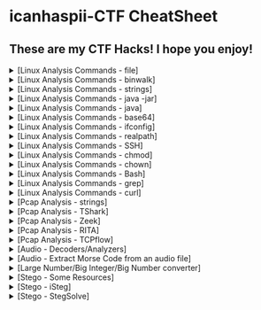 # icanhaspii-CTF CheatSheet
## These are my CTF Hacks!  I hope you enjoy!
<details markdown>
  <br>
  <summary>[Linux Analysis Commands - file]</summary>
Run this to determine what type of file you are dealing with:<br><br>
<img src="images/File_Screenshot 2023-10-03 203208.png"><br><br>
</details>

<details markdown>
  <br>
  <summary>[Linux Analysis Commands - binwalk]</summary>
Run this to view a summary of the file contents:<br><br>
<img src="images/BinWalk_Screenshot 2023-10-03 203227.png"><br><br>
</details>

<details markdown>
  <br>
  <summary>[Linux Analysis Commands - strings]</summary>
Run this to get the list of printable characters from files.  You can even run strings on a Pcap!  Or, say for example, that you have something you think contains a flag and you know that flag is in the typical CTF format of flag{some_bonus}, you can run the following to cut down on the amount of data you have to parse through. The following will only yield lines of 8 characters or more:<br><br>
<img src="images/Strings_Screenshot 2023-05-12 172558.jpg"><br><br>
You can also combine strings and grep:<br><br>
<img src="images/Strings_Screenshot 2023-05-12 174704.jpg">
</details>

<details markdown>
  <br>
  <summary>[Linux Analysis Commands - java -jar]</summary>
The java -jar command will open a .jar file:<br><br>
<img src="images\Java_JarStegSolveHowTo.png"><br><br>
</details>

<details markdown>
  <br>
  <summary>[Linux Analysis Commands - java]</summary>
The java command will open a .java file:<br><br>
<img src="images/Java_Screenshot 2022-06-15 085349_Edited.png"><br><br>
</details>

<details markdown>
  <br>
  <summary>[Linux Analysis Commands - base64]</summary>
The base64 decode command will decode a b64 string.  There’s more than one way to invoke the base64 decode command, here are few:<br><br>
1. Grab a base64 encoded string such as: Umlja19SMGxsM2Q=<br><br>
2. Type the following into your Linux command prompt to echo/print to screen:<br><br>
echo 'Umlja19SMGxsM2Q=' | base64 -d<br><br>
3. Hit ENTER<br><br>
<img src="images/Base64_Screenshot 2023-11-08 172521.png"><br><br>
4. If you’re feeling really fancy, and you are playing a CTF, you can run the following to echo/print your decoded b64 in standard flag format to your screen:<br><br>
echo "flag{$(echo 'Umlja19SMGxsM2Q=' | base64 -d)}"<br><br>
<img src="images/Base64_Screenshot 2023-11-08 180945.png"><br><br>
-Here’s another way:<br><br>
1. Grab a base64 encoded string such as: Umlja19SMGxsM2Q=<br><br>
2. Type the following into your Linux command prompt:<br><br>
Base64 –d<br><br>
3. Hit ENTER<br><br>
<img src="images/Base64_Screenshot 2023-11-08 173111.png"><br><br>
4. At the prompt, paste in your base64 encoded string:<br><br>
<img src="images/Base64_Screenshot 2023-11-08 173249.png"><br><br>
5. Hit ENTER again:<br><br>
<img src="images/Base64_Screenshot 2023-11-08 173640.png"><br><br>
6. Finally, hit Control-D on your keyboard:<br><br>
<img src="images/Base64_Screenshot 2023-11-08 172847.png"><br><br>
-And yet another method:<br><br>
1. Save your base64 encoded string into a text editor:<br><br>
<img src="images/Base64_Screenshot 2023-11-08 174625.png"><br><br>
2. Type the following into your Linux command prompt to echo/print to screen:<br><br>
base64 -d dns.txt >decoded.txt<br><br>
<img src="images/Base64_Screenshot 2023-11-08 174546.png"><br><br>
3. Open your new file, “decoded.txt”:<br><br>
<img src="images/Base64_Screenshot 2023-11-08 174720.png"><br><br>
If you run across encoding similar to below:<br><br>
IO.Compression.DeflateStream([IO.MemoryStream][Convert]::FromBase64String<br><br>
[IO.Compression.CompressionMode]::Decompress<br><br>
You can try the following “Recipe” in CyberChef to decode:<br><br>
(a)From_Base64('A-Za-z0-9%2B/%3D',true,false)<br><br>
(b) Raw_Inflate(0,0,%5B'Adaptive','Block'%5D,false,false)<br><br>
</details>

<details markdown>
  <br>
  <summary>[Linux Analysis Commands - ifconfig]</summary>
To find your ip address and network configuration, you can use the old ifconfig command (considered depreciated), or the newer ip address command.  It works with any of the following, and of course more in depth combined with switches:<br><br>
<img src="images/ip_Screenshot 2023-11-09 105007.png"><br><br>
<img src="images/ip_Screenshot 2023-11-09 104951.png"><br><br>
<img src="images/ip_Screenshot 2023-11-09 104928.png"><br><br>
</details>

<details markdown>
  <br>
  <summary>[Linux Analysis Commands - realpath]</summary>
realpath converts each filename argument to an absolute pathname, which has no components that are symbolic links or the special . or .. directory entries. Each path component in the filename must exist, otherwise realpath will fail and non-zero exit status will be returned.<br><br>
href="https://www.google.com/url?q=https://linux.die.net/man/1/realpath&amp;sa=D&amp;source=editors&amp;ust=1699590511374365&amp;usg=AOvVaw1FkT0L7tNSOCrQIqhPv2FA">https://linux.die.net/man/1/realpath</a><br><br>
</details>

<details markdown>
  <br>
  <summary>[Linux Analysis Commands - SSH]</summary>
To find your ip address and network configuration, you can use the old ifconfig command (considered depreciated), or the newer ip address command.  It works with any of the following, and of course more in depth combined with switches:<br><br>
https://www.lrz.de/services/compute/courses/x_lecturenotes/191007_OpenSSH_Tutorial_2019.pdf<br><br>
https://opensource.com/article/20/9/ssh<br><br>
<img src="images/image181.jpg"><br><br>
</details>

<details markdown>
  <br>
  <summary>[Linux Analysis Commands - chmod]</summary>
chmod +x<br><br>
Note: chmod +x (plus x) stands for execute.<br><br>
Question:<br><br>
I want to write the Ubuntu analogue of a "batch file" (a shell script). But I don't know how to use chmod +x filename command to make it so that the script can be run. Nor do I know where to use it.<br><br>
Answer:<br><br>
chmod +x on a file (your script) only means, that you'll make it executable. Right click on your script and chose Properties -> Permissions -> Allow executing file as program, leaves you with the exact same result as the command in terminal.<br><br>
If a file you want to change permissions on is located within the systems directory you may need to be root, like so: (be careful, while using sudo command)<br><br>
sudo chmod +x /usr/share/testfolder/aFile<br><br>
https://askubuntu.com/questions/443789/what-does-chmod-x-filename-do-and-how-do-i-use-it<br><br>
Question:<br><br>
What is the difference between chmod u+x and just chmod +x? I have seen a ton of tutorials that say to use u+x to make scripts executable. However, omitting the u doesn't seem to have any effect.<br><br>
Answer:<br><br>
The man page of chmod covers that.<br><br>
u stands for user.<br><br>
g stands for group.<br><br>
o stands for others.<br><br>
a stands for all.<br><br>
That means that chmod u+x somefile will grant only the owner of that file execution permissions whereas chmod +x somefile is the same as chmod a+x somefile.<br>
<a href="https://askubuntu.com/questions/29589/chmod-ux-versus-chmod-x" target="_blank">https://askubuntu.com/questions/29589/chmod-ux-versus-chmod-x</a><br><br>
</details>

<details markdown>
  <br>
  <summary>[Linux Analysis Commands - chown]</summary>
To give a file permissions so that a regular user can move it or edit it, you can run the following:<br><br>
# chown kali NTUSER.DAT.dat<br><br>
</details>

<details markdown>
  <br>
  <summary>[Linux Analysis Commands - Bash]</summary>
Bash (Bourne-Again SHell) is one of the most commonly used Unix/Linux shells and is the default shell in many Linux distributions.<br><br>
<a href="https://www.freecodecamp.org/news/bash-scripting-tutorial-linux-shell-script-and-command-line-for-beginners" target="_blank">https://www.freecodecamp.org/news/bash-scripting-tutorial-linux-shell-script-and-command-line-for-beginners</a><br><br>
Some of the main delimiters (terminators or redirectors) for Bash commands are as follows:<br>
whoami; whoami<br>
whoami|<br>
> (output to)<br>
|| (double pipe)<br>
</details>

<details markdown>
  <br>
  <summary>[Linux Analysis Commands - grep]</summary>
Some common grep options:<br><br>
<img src="images/image165.png"><br><br>
<img src="images/Screenshot 2023-11-15 203316.png"><br><br>
grep example: cat cowrie.log.wwhf2020_lab2 | grep CMD<br><br>
<img src="images/image163.jpg"><br><br>
<img src="images/image155.jpg"><br><br>
Count w/ grep:<br><br>
<img src="images/image154.png"><br><br>
<img src="images/image158.png"><br><br>
</details>

<details markdown>
  <br>
  <summary>[Linux Analysis Commands - curl]</summary>
Curl is useful in transferring data without user interaction.<br><br>
curl http://nidus-setup:8080<br><br>
curl -X POST http://nidus-setup:8080/api/cooler -H "Content-Type: application/json" --data-binary '{"temperature":1000}'<br><br>
<img src="images/image157.png"><br><br>
</details>


<details markdown>
  <br>
  <summary>[Pcap Analysis - strings]</summary>
You can run strings on a Pcap! Below are a couple examples (I like to pipe my results to a .txt file for easier review):<br><br>
<img src="images/StringsPcap_Screenshot 2023-11-09 184958.png"><br><br>
</details>

<details markdown>
  <br>
  <summary>[Pcap Analysis - TShark]</summary>
<a href="https://osqa-ask.wireshark.org/questions/38071/how-to-extract-ip-addresses-from-cap-file-to-text-file" target="_blank">You can extract ip addresses from a Pcap using Tshark</a><br><br>
To extract just the destination ip, type the following command:<br><br>
<img src="images/TShark_Screenshot 2023-03-16 211016.jpg"><br><br>
To extract both the destination ip and the source ip, type the following command:<br><br>
<img src="images/TShark_Screenshot 2023-03-16 211435.jpg"><br><br>
</details>

<details markdown>
  <br>
  <summary>[Pcap Analysis - Zeek]</summary>
Zeek installs itself here:<br><br>
<img src="images/Zeek_Screenshot 2023-03-24 201006_Edited.jpg"><br><br>
To export logs from a Pcap into Zeek format, type the following syntax (r is for read):<br><br>
<img src="images/Zeek_Screenshot 2023-03-24 201006.jpg"><br><br>
</details>

<details markdown>
    <br>
  <summary>[Pcap Analysis - RITA]</summary>
RITA (Real Intelligence Threat Analytics):<br><br>
<a href="https://www.activecountermeasures.com/free-tools/rita" target="_blank">RITA is named in honor of John Strand’s mother who is no longer with us but will always be remembered in this loving way</a><br><br>
<a href="https://www.youtube.com/watch?v=QcQmG5KTLpo&ab_channel=ActiveCountermeasures" target="_blank">Chris Brenton has a fantastic install video</a><br><br>
To import logs from Zeek format into RITA, navigate via command line to the folder where your exported Pcap logs are:<br><br>
<img src="images/image62.jpg"><br><br>
Next, type the following syntax (LogsOily was the name of my pcap, so I called the output folder for RITA the same name):<br><br>
<img src="images/image64.png"><br><br>
RITA will tell you when it’s done:<br><br>
<img src="images/image66.jpg"><br><br>
</details>

<details markdown>
    <br>
  <summary>[Pcap Analysis - TCPflow]</summary>
TCPflow is a command-line tool for processing streams.<br>
<a href="https://linux.die.net/man/1/tcpflow" target="_blank">https://linux.die.net/man/1/tcpflow</a><br>
<a href="https://www.geeksforgeeks.org/tcp-flow-analyze-and-debug-network-traffic-in-linux/#" target="_blank">https://www.geeksforgeeks.org/tcp-flow-analyze-and-debug-network-traffic-in-linux/#</a><br>
<a href="https://simson.net/ref/2013/2013-12-05_tcpflow-and-BE-update.pdf" target="_blank">https://simson.net/ref/2013/2013-12-05_tcpflow-and-BE-update.pdf</a><br><br>
<img src="images/image183.png"><br><br>
<img src="images/image209.png"><br><br>
</details>

<details markdown>
    <br>
  <summary>[Audio - Decoders/Analyzers]</summary>
Note from Dcode regarding T9 vs Multitap Confusion:<br>
Multitap ABC should not be confused with T9 predictive text. For example,'DCODE' is written '3222666333' in Multitap and '32633' in T9.<br>
<a href="https://twitter.com/_johnhammond/status/1244277165316857857?lang=en" target="_blank">https://twitter.com/_johnhammond/status/1244277165316857857?lang=en</a><br><br>
<img src="images/image207.png"><br><br>
<a href="https://www.audacityteam.org/download" target="_blank">https://www.audacityteam.org/download</a><br>
<a href="https://www.sonicvisualiser.org/download.html" target="_blank">https://www.sonicvisualiser.org/download.html</a><br>
<a href="http://dialabc.com/sound/detect/index.html" target="_blank">http://dialabc.com/sound/detect/index.html</a><br>
<a href="http://www.polar-electric.com/DTMF/Index.html" target="_blank">http://www.polar-electric.com/DTMF/Index.html"</a><br>
<a href="https://forums.radioreference.com/threads/twotonedetect-beta.120010" target="_blank">https://forums.radioreference.com/threads/twotonedetect-beta.120010</a><br>
<a href="https://onlinetonegenerator.com/dtmf.html" target="_blank">https://onlinetonegenerator.com/dtmf.html</a><br>
<a href="https://www.venea.net/web/dtmf_generator" target="_blank">https://www.venea.net/web/dtmf_generator</a><br>
<a href="https://github.com/ribt/dtmf-decoder" target="_blank">https://github.com/ribt/dtmf-decoder</a><br>
<a href="https://www.dcode.fr/multitap-abc-cipher" target="_blank">https://www.dcode.fr/multitap-abc-cipher</a><br>
<a href="https://www.dcode.fr/t9-cipheraudi" target="_blank">https://www.dcode.fr/t9-cipheraudi</a><br>
<a href="https://www.windows7download.com/win7-dtmf-tone-decoder/mgbuqfct.html" target="_blank">https://www.windows7download.com/win7-dtmf-tone-decoder/mgbuqfct.html</a><br> 
<a href="http://www.windows7download.com/win7-dtmf-tone-decoder/download-mgbuqfct.html" target="_blank">http://www.windows7download.com/win7-dtmf-tone-decoder/download-mgbuqfct.html</a><br> 
<a href="https://www.windows7download.com/win7-dtmf-tone-decoder/download-mgbuqfct.html" target="_blank">https://www.windows7download.com/win7-dtmf-tone-decoder/download-mgbuqfct.html</a><br> 
<a href="https://dtmf.netlify.app" target="_blank">https://dtmf.netlify.app</a><br>
<a href="https://jpinsoft.net/deepsound/download.aspx" target="_blank">https://jpinsoft.net/deepsound/download.aspx</a><br>
<a href="https://www.youtube.com/watch?v=VZbZa99ocPU&ab_channel=mdthib" target="_blank">https://www.youtube.com/watch?v=VZbZa99ocPU&ab_channel=mdthib</a><br>
<a href="https://www.youtube.com/watch?v=rAGkm4pv44s" target="_blank">https://www.youtube.com/watch?v=rAGkm4pv44s</a><br>
<a href="https://www.aperisolve.com" target="_blank">https://www.aperisolve.com</a><br>
<a href="https://www.aperisolve.com/cheatsheet" target="_blank">https://www.aperisolve.com/cheatsheet</a><br>
<a href="https://www.dcode.fr/spectral-analysis" target="_blank">https://www.dcode.fr/spectral-analysis</a><br>
<a href="https://gqrx.dk" target="_blank">https://gqrx.dk</a><br><br>
</details>

<details markdown>
    <br>
  <summary>[Audio - Extract Morse Code from an audio file]</summary>
<a href="https://morsecode.world/international/decoder/audio-decoder-adaptive.html" target="_blank">https://morsecode.world/international/decoder/audio-decoder-adaptive.html</a><br>
<a href="https://databorder.com/transfer/morse-sound-receiver" target="_blank">https://databorder.com/transfer/morse-sound-receiver</a><br><br>
</details>

<details markdown>
    <br>
  <summary>[Large Number/Big Integer/Big Number converter]</summary>
<a href="http://www.onedollardata.com/encoder.php" target="_blank">http://www.onedollardata.com/encoder.php</a><br><br>
</details>

<details markdown>
    <br>
  <summary>[Stego - Some Resources]</summary>
<a href="https://fareedfauzi.gitbook.io/ctf-checklist-for-beginner/steganography" target="_blank">https://fareedfauzi.gitbook.io/ctf-checklist-for-beginner/steganography</a><br>
<a href="https://www.kali.org/tools/steghide" target="_blank">https://www.kali.org/tools/steghide</a><br>
<a href="https://steghide.sourceforge.net" target="_blank">https://steghide.sourceforge.net</a><br>
<a href="https://www.geeksforgeeks.org/how-to-install-steghide-tool-in-linux" target="_blank">https://www.geeksforgeeks.org/how-to-install-steghide-tool-in-linux</a><br>
<a href="https://stegonline.georgeom.net/upload" target="_blank">https://stegonline.georgeom.net/upload</a><br>
<a href="http://magiceye.ecksdee.co.uk" target="_blank">http://magiceye.ecksdee.co.uk</a><br>
<a href="https://manytools.org/hacker-tools/steganography-encode-text-into-image" target="_blank">https://manytools.org/hacker-tools/steganography-encode-text-into-image</a><br>
<a href="https://www.mobilefish.com/services/steganography/steganography.php" target="_blank">https://www.mobilefish.com/services/steganography/steganography.php</a><br>
<a href="http://stylesuxx.github.io/steganography" target="_blank">http://stylesuxx.github.io/steganography</a><br>
<a href="https://futureboy.us/stegano" target="_blank">https://futureboy.us/stegano</a><br>
<a href="https://neatnik.net/steganographr" target="_blank">https://neatnik.net/steganographr</a><br>
<a href="https://wiki.bi0s.in/steganography/zsteg" target="_blank">https://wiki.bi0s.in/steganography/zsteg</a><br>
<a href="https://github.com/zed-0xff/zsteg" target="_blank">https://github.com/zed-0xff/zsteg</a><br>
<a href="https://github.com/ragibson/Steganography#WavSteg" target="_blank">https://github.com/ragibson/Steganography#WavSteg</a><br>
<a href="https://github.com/ragibson/Steganography#lsbsteg" target="_blank">https://github.com/ragibson/Steganography#lsbsteg</a><br>
<a href="https://github.com/ragibson/Steganography#stegdetect" target="_blank">https://github.com/ragibson/Steganography#stegdetect</a><br>
<a href="https://github.com/pavanchhatpar/wav-steg-py" target="_blank">https://github.com/pavanchhatpar/wav-steg-py</a><br>
<a href="https://0xrick.github.io/lists/stego" target="_blank">https://0xrick.github.io/lists/stego</a><br>
<a href="https://www.linuxlinks.com/wavsteg-uses-least-significant-bit-steganography" target="_blank">https://www.linuxlinks.com/wavsteg-uses-least-significant-bit-steganography</a><br>
<a href="https://www.abc.se/~re/Coagula/Coagula.html" target="_blank">https://www.abc.se/~re/Coagula/Coagula.html</a><br>
<a href="https://www.stenge.info/post/steganography" target="_blank">https://www.stenge.info/post/steganography</a><br>
<a href="https://cheatography.com/aleksandrm/cheat-sheets/coagula-cheat-sheet" target="_blank">https://cheatography.com/aleksandrm/cheat-sheets/coagula-cheat-sheet</a><br>
<a href="https://github.com/zardus/ctf-tools/blob/master/stegsolve/install" target="_blank">https://github.com/zardus/ctf-tools/blob/master/stegsolve/install</a><br>
<a href="http://www.caesum.com/handbook/Stegsolve.jar" target="_blank">http://www.caesum.com/handbook/Stegsolve.jar</a><br>
<a href="https://www.hanynet.com/isteg" target="_blank">https://www.hanynet.com/isteg</a><br>
<a href="https://github.com/rafiibrahim8/iSteg" target="_blank">https://github.com/rafiibrahim8/iSteg</a><br><br>
</details>

<details markdown>
    <br>
  <summary>[Stego - iSteg]</summary>
<a href="https://github.com/rafiibrahim8/iSteg" target="_blank">https://github.com/rafiibrahim8/iSteg</a><br><br>
1. Navigated to: <a href="https://github.com/rafiibrahim8/iSteg/releases/tag/v2.1" target="_blank"> https://github.com/rafiibrahim8/iSteg/releases/tag/v2.1.</a><br> 
2. Downloaded the file: iSteg-v2.1_GUI.jar.<br>
3. Ran chmod +x on the download file to give it executable permissions.<br>
└─# chmod +x iSteg-v2.1_GUI.jar<br>
4. Launched the program in Java:<br>
└─# java -jar iSteg-v2.1_GUI.jar<br><br>
<img src="images/image211.png"><br><br>
5. Chose the hidden.png file and it opened to the flag, flag{YouFoundMe}:<br><br>
<img src="images/image213.png"><br><br>
</details>

<details markdown>
  <summary>[Stego - StegSolve]</summary>
<a href="https://github.com/zardus/ctf-tools/blob/master/stegsolve/install" target="_blank">https://github.com/zardus/ctf-tools/blob/master/stegsolve/install</a><br>
<a href="http://www.caesum.com/handbook/Stegsolve.jar" target="_blank">http://www.caesum.com/handbook/Stegsolve.jar</a><br>
1. wget http://www.caesum.com/handbook/Stegsolve.jar -O stegsolve.jar<br>
2. chmod +x stegsolve.jar<br>
3. Run by typing: java –jar stegsolve.jar (make sure you’re in the same directory)<br>
4. Choose “File” --> Open and load your picture:<br><br>
<img src="images/image201.png"><br><br>
</details>

























